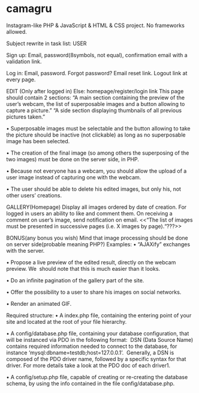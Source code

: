 # camagru
Instagram-like PHP &amp; JavaScript &amp; HTML &amp; CSS project. No frameworks allowed.

Subject rewrite in task list:
USER

Sign up:
Email, password(8symbols, not equal), confirmation email with a validation link.

Log in:
Email, password.
Forgot password? Email reset link.
Logout link at every page.

EDIT (Only after logged in) Else: homepage/register/login link
This page should contain 2 sections:
“A main section containing the preview of the user’s webcam, the list of superposable images and a button allowing to capture a picture.”
“A side section displaying thumbnails of all previous pictures taken.”

   •    Superposable images must be selectable and the button allowing to take the picture should be inactive (not clickable) as long as no superposable image has been selected.  


   •    The creation of the final image (so among others the superposing of the two images) must be done on the server side, in PHP.  


   •    Because not everyone has a webcam, you should allow the upload of a user image instead of capturing one with the webcam.

   •    The user should be able to delete his edited images, but only his, not other users’ creations.

GALLERY(Homepage)
Display all images ordered by date of creation.
For logged in users an ability to like and comment them.
On receiving a comment on user’s image, send notification on email.
<<“The list of images must be presented in successive pages (i.e. X images by page).“???>> 


BONUS(any bonus you wish)
Mind that image processing should be done on server side(probable meaning PHP?)
Examples:
   •    “AJAXify” exchanges with the server.  


   •    Propose a live preview of the edited result, directly on the webcam preview. We  should note that this is much easier than it looks.  


   •    Do an infinite pagination of the gallery part of the site.  


   •    Offer the possibility to a user to share his images on social networks.  


   •    Render an animated GIF.  


Required structure:
   •    A index.php file, containing the entering point of your site and located at the root of your file hierarchy.  


   •    A config/database.php file, containing your database configuration, that will be instanced via PDO in the following format:  DSN (Data Source Name) contains required information needed to connect to the database, for instance ‘mysql:dbname=testdb;host=127.0.0.1’.  Generally, a DSN is composed of the PDO driver name, followed by a specific syntax for that driver. For more details take a look at the PDO doc of each driver1.  


   •    A config/setup.php file, capable of creating or re-creating the database schema, by using the info contained in the file config/database.php.
